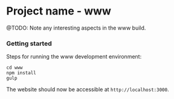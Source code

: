 # Project name - www

@TODO: Note any interesting aspects in the www build.

### Getting started

Steps for running the www development environment:

```
cd www
npm install
gulp
```

The website should now be accessible at ```http://localhost:3000```.
